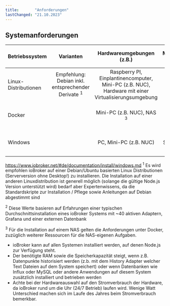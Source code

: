 ```yaml
---
title:       "Anforderungen"
lastChanged: "21.10.2023"
---
```



## Systemanforderungen
| Betriebssystem | Varianten | Hardwareumgebungen (z.B.) | Mindestanforderungen für ioBroker | Empfohlene Ressourcen für ioBroker <sup>2</sup> 
|---|:---------:|:---------:|:---------:|:---------:|
Linux-Distributionen | Empfehlung: Debian inkl. entsprechender Derivate <sup>1</sup> | Raspberry PI,  Einplantinencomputer, Mini-PC (z.B. NUC), Hardware mit einer Virtualisierungsumgebung | 2 GB RAM, 32 GB Speicherkapazität  | >= 4 GB (besser 6 GB - 8 GB) RAM , >= 64 GB Speicherkapazität 
Docker | | Mini-PC (z.B. NUC), NAS <sup>3</sup> | 2 GB RAM, 32 GB Speicherkapazität  | >= 4 GB (besser 6 GB - 8 GB) RAM , >= 64 GB Speicherkapazität 
Windows | | PC, Mini-PC (z.B. NUC)| 4 GB RAM, 50 GB Speicherkapazität  (inkl. OS) | 8 GB RAM, 100 GB Speicherkapazität  (inkl. OS)
https://www.iobroker.net/#de/documentation/install/windows.md
<sup>1</sup> Es wird empfohlen ioBroker auf einer Debian/Ubuntu basierten Linux Distributionen (Serverversion ohne Desktop!) zu installieren. Die Installation auf einer anderen Linuxdistribution ist generell möglich (solange die gültige Node.js Version unterstützt wird) bedarf aber Expertenwissens, da die Standardskripte zur Installation / Pflege sowie Anleitungen auf Debian abgestimmt sind

<sup>2</sup> Diese Werte basieren auf Erfahrungen einer typischen Durchschnittsinstallation eines ioBroker Systems mit ~40 aktiven Adaptern, Grafana und einer externen Datenbank

 <sup>3</sup> Für die Installation auf einem NAS gelten die Anforderungen unter Docker, zuzüglich weiterer Ressourcen für die NAS-eigenen Aufgaben.


- ioBroker kann auf allen Systemen installiert werden, auf denen Node.js zur Verfügung steht.
- Der benötigte RAM sowie die Speicherkapazität steigt, wenn z.B. Datenpunkte historisiert werden (z.b. mit dem History Adapter welcher Text Dateien auf dem System speichert) oder wenn Datenbanken wie Influx oder MySQL oder andere Anwendungen auf diesem System zusätzlich installiert und betrieben werden
- Achte bei der Hardwareauswahl auf den Stromverbrauch der Hardware, da ioBroker rund um die Uhr (24/7 Betrieb) laufen wird. Wenige Watt Unterschied machen sich im Laufe des Jahres beim Stromverbrauch bemerkbar.
